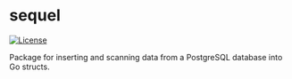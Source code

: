 # sequel

[![License](https://img.shields.io/badge/License-Apache%202.0-blue.svg)](https://opensource.org/licenses/Apache-2.0)

Package for inserting and scanning data from a PostgreSQL database into Go structs.
